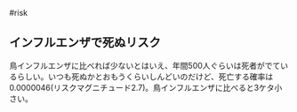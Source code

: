 #risk
## インフルエンザで死ぬリスク
鳥インフルエンザに比べれば少ないとはいえ、年間500人ぐらいは死者がでているらしい。いつも死ぬかとおもうくらいしんどいのだけど、死亡する確率は0.0000046(リスクマグニチュード2.7)。鳥インフルエンザに比べると3ケタ小さい。


